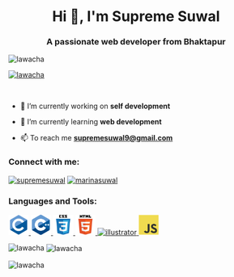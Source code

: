 <h1 align="center">Hi 👋, I'm Supreme Suwal</h1>
<h3 align="center">A passionate web developer from Bhaktapur</h3>

<p align="left"> <img src="https://komarev.com/ghpvc/?username=lawacha&label=Profile%20views&color=0e75b6&style=flat" alt="lawacha" /> </p>

<p align="left"> <a href="https://github.com/ryo-ma/github-profile-trophy"><img src="https://github-profile-trophy.vercel.app/?username=lawacha" alt="lawacha" /></a> </p>

<p align="left"> <a href="https://twitter.com/" target="blank"><img src="https://img.shields.io/twitter/follow/?logo=twitter&style=for-the-badge" alt="" /></a> </p>

- 🔭 I’m currently working on **self development**

- 🌱 I’m currently learning **web development**

- 📫 To reach me **supremesuwal9@gmail.com**

<h3 align="left">Connect with me:</h3>
<p align="left">
<a href="https://linkedin.com/in/supremesuwal" target="blank"><img align="center" src="https://raw.githubusercontent.com/rahuldkjain/github-profile-readme-generator/master/src/images/icons/Social/linked-in-alt.svg" alt="supremesuwal" height="30" width="40" /></a>
<a href="https://fb.com/marinasuwal" target="blank"><img align="center" src="https://raw.githubusercontent.com/rahuldkjain/github-profile-readme-generator/master/src/images/icons/Social/facebook.svg" alt="marinasuwal" height="30" width="40" /></a>
</p>

<h3 align="left">Languages and Tools:</h3>
<p align="left"> <a href="https://www.cprogramming.com/" target="_blank" rel="noreferrer"> <img src="https://raw.githubusercontent.com/devicons/devicon/master/icons/c/c-original.svg" alt="c" width="40" height="40"/> </a> <a href="https://www.w3schools.com/cpp/" target="_blank" rel="noreferrer"> <img src="https://raw.githubusercontent.com/devicons/devicon/master/icons/cplusplus/cplusplus-original.svg" alt="cplusplus" width="40" height="40"/> </a> <a href="https://www.w3schools.com/css/" target="_blank" rel="noreferrer"> <img src="https://raw.githubusercontent.com/devicons/devicon/master/icons/css3/css3-original-wordmark.svg" alt="css3" width="40" height="40"/> </a> <a href="https://www.w3.org/html/" target="_blank" rel="noreferrer"> <img src="https://raw.githubusercontent.com/devicons/devicon/master/icons/html5/html5-original-wordmark.svg" alt="html5" width="40" height="40"/> </a> <a href="https://www.adobe.com/in/products/illustrator.html" target="_blank" rel="noreferrer"> <img src="https://www.vectorlogo.zone/logos/adobe_illustrator/adobe_illustrator-icon.svg" alt="illustrator" width="40" height="40"/> </a> <a href="https://developer.mozilla.org/en-US/docs/Web/JavaScript" target="_blank" rel="noreferrer"> <img src="https://raw.githubusercontent.com/devicons/devicon/master/icons/javascript/javascript-original.svg" alt="javascript" width="40" height="40"/> </a> </p>

<p><img align="left" src="https://github-readme-stats.vercel.app/api/top-langs?username=lawacha&show_icons=true&locale=en&layout=compact" alt="lawacha" /></p>

<p>&nbsp;<img align="center" src="https://github-readme-stats.vercel.app/api?username=lawacha&show_icons=true&locale=en" alt="lawacha" /></p>

<p><img align="center" src="https://github-readme-streak-stats.herokuapp.com/?user=lawacha&" alt="lawacha" /></p>
